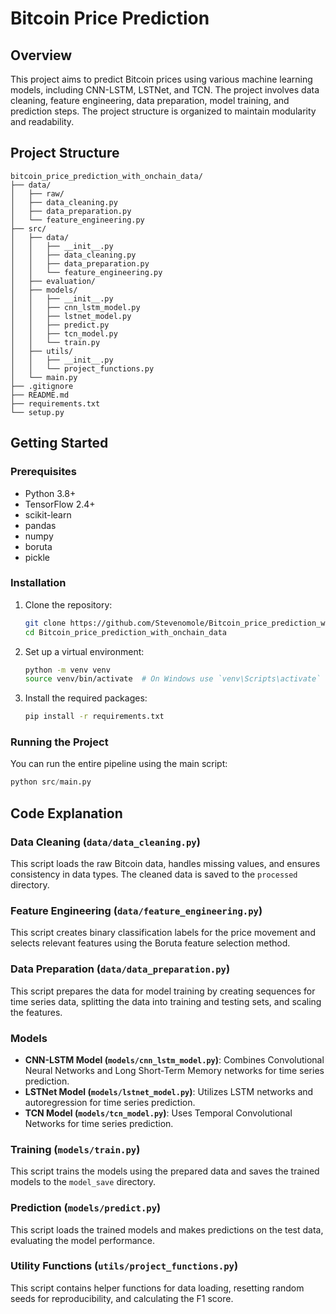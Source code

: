 # Bitcoin Price Prediction

## Overview

This project aims to predict Bitcoin prices using various machine learning models, including CNN-LSTM, LSTNet, and TCN. The project involves data cleaning, feature engineering, data preparation, model training, and prediction steps. The project structure is organized to maintain modularity and readability.

## Project Structure

```
bitcoin_price_prediction_with_onchain_data/
├── data/
│   ├── raw/
│   ├── data_cleaning.py
│   ├── data_preparation.py
│   └── feature_engineering.py
├── src/
│   ├── data/
│   │   ├── __init__.py
│   │   ├── data_cleaning.py
│   │   ├── data_preparation.py
│   │   └── feature_engineering.py
│   ├── evaluation/
│   ├── models/
│   │   ├── __init__.py
│   │   ├── cnn_lstm_model.py
│   │   ├── lstnet_model.py
│   │   ├── predict.py
│   │   ├── tcn_model.py
│   │   └── train.py
│   ├── utils/
│   │   ├── __init__.py
│   │   └── project_functions.py
│   └── main.py
├── .gitignore
├── README.md
├── requirements.txt
└── setup.py
```

## Getting Started

### Prerequisites

- Python 3.8+
- TensorFlow 2.4+
- scikit-learn
- pandas
- numpy
- boruta
- pickle

### Installation

1. Clone the repository:
   ```bash
   git clone https://github.com/Stevenomole/Bitcoin_price_prediction_with_onchain_data.git
   cd Bitcoin_price_prediction_with_onchain_data
   ```

2. Set up a virtual environment:
   ```bash
   python -m venv venv
   source venv/bin/activate  # On Windows use `venv\Scripts\activate`
   ```

3. Install the required packages:
   ```bash
   pip install -r requirements.txt
   ```

### Running the Project

You can run the entire pipeline using the main script:
```python
python src/main.py
```

## Code Explanation

### Data Cleaning (`data/data_cleaning.py`)
This script loads the raw Bitcoin data, handles missing values, and ensures consistency in data types. The cleaned data is saved to the `processed` directory.

### Feature Engineering (`data/feature_engineering.py`)
This script creates binary classification labels for the price movement and selects relevant features using the Boruta feature selection method.

### Data Preparation (`data/data_preparation.py`)
This script prepares the data for model training by creating sequences for time series data, splitting the data into training and testing sets, and scaling the features.

### Models

- **CNN-LSTM Model (`models/cnn_lstm_model.py`)**: Combines Convolutional Neural Networks and Long Short-Term Memory networks for time series prediction.
- **LSTNet Model (`models/lstnet_model.py`)**: Utilizes LSTM networks and autoregression for time series prediction.
- **TCN Model (`models/tcn_model.py`)**: Uses Temporal Convolutional Networks for time series prediction.

### Training (`models/train.py`)
This script trains the models using the prepared data and saves the trained models to the `model_save` directory.

### Prediction (`models/predict.py`)
This script loads the trained models and makes predictions on the test data, evaluating the model performance.

### Utility Functions (`utils/project_functions.py`)
This script contains helper functions for data loading, resetting random seeds for reproducibility, and calculating the F1 score.
